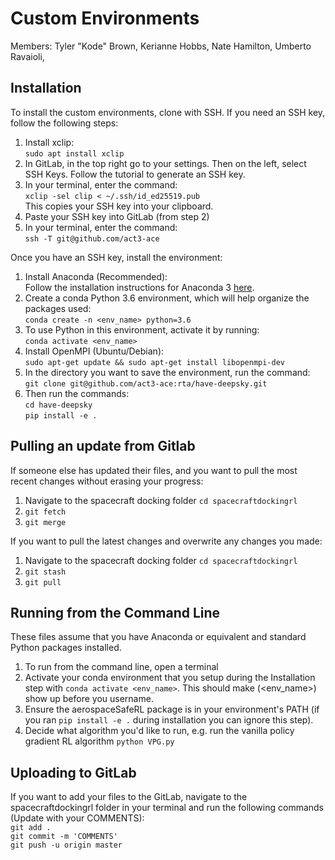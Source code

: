 # Custom Environments
Members:
Tyler "Kode" Brown, 
Kerianne Hobbs, 
Nate Hamilton, 
Umberto Ravaioli, 

## Installation
To install the custom environments, clone with SSH. If you need an SSH key, follow the following steps:  
1. Install xclip:  
`sudo apt install xclip`  
2. In GitLab, in the top right go to your settings.  Then on the left, select SSH Keys.  Follow the tutorial to generate an SSH key.  
3. In your terminal, enter the command:  
`xclip -sel clip < ~/.ssh/id_ed25519.pub`  
This copies your SSH key into your clipboard.  
4. Paste your SSH key into GitLab (from step 2)  
5. In your terminal, enter the command:  
`ssh -T git@github.com/act3-ace`  

Once you have an SSH key, install the environment:  
1. Install Anaconda (Recommended):  
Follow the installation instructions for Anaconda 3 [here](https://docs.continuum.io/anaconda/install/).  
2. Create a conda Python 3.6 environment, which will help organize the packages used:  
`conda create -n <env_name> python=3.6`  
3. To use Python in this environment, activate it by running:  
`conda activate <env_name>`  
4. Install OpenMPI (Ubuntu/Debian):  
`sudo apt-get update && sudo apt-get install libopenmpi-dev`  
5. In the directory you want to save the environment, run the command:  
`git clone git@github.com/act3-ace:rta/have-deepsky.git`
6. Then run the commands:  
`cd have-deepsky`  
`pip install -e .`

## Pulling an update from Gitlab
If someone else has updated their files, and you want to pull the most recent changes without erasing your progress:  
1. Navigate to the spacecraft docking folder `cd spacecraftdockingrl`  
2. `git fetch`  
3. `git merge`  

If you want to pull the latest changes and overwrite any changes you made:  
1. Navigate to the spacecraft docking folder `cd spacecraftdockingrl`  
2. `git stash`  
3. `git pull`  

## Running from the Command Line
These files assume that you have Anaconda or equivalent and standard Python packages installed.
1. To run from the command line, open a terminal
2. Activate your conda environment that you setup during the Installation step with `conda activate <env_name>`. This should make (<env_name>) show up before you username.
3. Ensure the aerospaceSafeRL package is in your environment's PATH (if you ran `pip install -e .` during installation you can ignore this step).
4. Decide what algorithm you'd like to run, e.g. run the vanilla policy gradient RL algorithm `python VPG.py`

## Uploading to GitLab
If you want to add your files to the GitLab, navigate to the spacecraftdockingrl folder in your terminal and run the following commands (Update with your COMMENTS):  
`git add .`  
`git commit -m 'COMMENTS'`  
`git push -u origin master`
